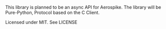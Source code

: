 This library is planned to be an async API for Aerospike.
The library will be Pure-Python, Protocol based on the C Client.


Licensed under MIT. See LICENSE
